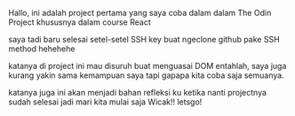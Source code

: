 Hallo, ini adalah project pertama yang saya coba dalam dalam The Odin Project khususnya dalam course React

saya tadi baru selesai setel-setel SSH key buat ngeclone github pake SSH method hehehehe

katanya di project ini mau disuruh buat menguasai DOM entahlah, saya juga kurang yakin sama kemampuan saya tapi gapapa kita coba saja semuanya.

katanya juga ini akan menjadi bahan refleksi ku ketika nanti projectnya sudah selesai
jadi mari kita mulai saja Wicak!! letsgo!
